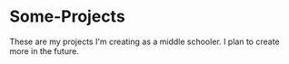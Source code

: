 # Some-Projects
These are my projects I'm creating as a middle schooler. I plan to create more in the future.
